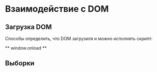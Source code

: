 # Взаимодействие с DOM

## Загрузка DOM

Способы определить, что DOM загрузиля и можно исполнять скрипт:

** window.onload **



## Выборки

